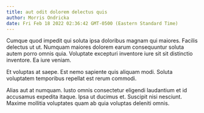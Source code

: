 ```yaml
---
title: aut odit dolorem delectus quis
author: Morris Ondricka
date: Fri Feb 18 2022 02:36:42 GMT-0500 (Eastern Standard Time)
---
```

Cumque quod impedit qui soluta ipsa doloribus magnam qui maiores. Facilis delectus ut ut. Numquam maiores dolorem earum consequuntur soluta autem porro omnis quia. Voluptate excepturi inventore iure sit sit distinctio inventore. Ea iure veniam.

 Et voluptas at saepe. Est nemo sapiente quis aliquam modi. Soluta voluptatem temporibus repellat est rerum commodi.

 Alias aut at numquam. Iusto omnis consectetur eligendi laudantium et id accusamus expedita itaque. Ipsa ut ducimus et. Suscipit nisi nesciunt. Maxime mollitia voluptates quam ab quia voluptas deleniti omnis.